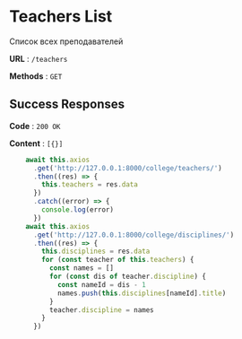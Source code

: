 # Teachers List

Список всех преподавателей

**URL** : `/teachers`

**Methods** : `GET`

## Success Responses

**Code** : `200 OK`

**Content** : `[{}]`

```javascript
    await this.axios
      .get('http://127.0.0.1:8000/college/teachers/')
      .then((res) => {
        this.teachers = res.data
      })
      .catch((error) => {
        console.log(error)
      })
    await this.axios
      .get('http://127.0.0.1:8000/college/disciplines/')
      .then((res) => {
        this.disciplines = res.data
        for (const teacher of this.teachers) {
          const names = []
          for (const dis of teacher.discipline) {
            const nameId = dis - 1
            names.push(this.disciplines[nameId].title)
          }
          teacher.discipline = names
        }
      })
```